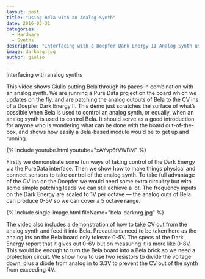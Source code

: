 ```yaml
---
layout: post
title: "Using Bela with an Analog Synth"
date: 2016-03-31
categories:
  - Hardware
  - Synths
description: "Interfacing with a Doepfer Dark Energy II Analog Synth using Bela and Pure Data"
image: darknrg.jpg
author: giulio
---
```


Interfacing with analog synths

This video shows Giulio putting Bela through its paces in combination with an analog synth. We are running a Pure Data project on the board which we updates on the fly, and are patching the analog outputs of Bela to the CV ins of a Doepfer Dark Energy II. This demo just scratches the surface of what’s possible when Bela is used to control an analog synth, or equally, when an analog synth is used to control Bela. It should serve as a good introduction for anyone who is wondering what can be done with the board out-of-the-box, and shows how easily a Bela-based module would be to get up and running.

{% include youtube.html youtube="xAYvp6fVWBM" %}

Firstly we demonstrate some fun ways of taking control of the Dark Energy via the PureData interface. Then we show how to make things physical and connect sensors to take control of the analog synth. To take full advantage of the CV ins on the Doepfer we would need some extra circuitry but with some simple patching leads we can still achieve a lot. The frequency inputs on the Dark Energy are scaled to 1V per octave — the analog outs of Bela can produce 0-5V so we can cover a 5 octave range.

{% include single-image.html fileName="bela-darknrg.jpg" %}

The video also includes a demonstration of how to take CV out from the analog synth and feed it into Bela. Precautions need to be taken here as the analog ins on the Bela board only tolerate 0-5V. The specs of the Dark Energy report that it gives out 0-6V but on measuring it is more like 0-8V. This would be enough to turn the Bela board into a Bela brick so we need a protection circuit. We show how to use two resistors to divide the voltage down, plus a diode from analog in to 3.3V to prevent the CV out of the synth from exceeding 4V.